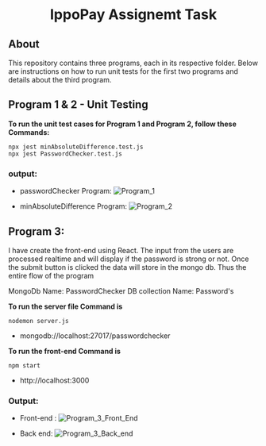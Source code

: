 <h1 align="center">
  IppoPay Assignemt Task
</h1>

## About
This repository contains three programs, each in its respective folder. Below are instructions on how to run unit tests for the first two programs and details about the third program.

## Program 1 & 2 - Unit Testing
**To run the unit test cases for Program 1 and Program 2, follow these Commands:**
```
npx jest minAbsoluteDifference.test.js
npx jest PasswordChecker.test.js
```
### output:

* passwordChecker Program: ![Program_1](https://github.com/VINOTH-RAJ-R/IppoPay/assets/58362629/b15fb33b-f884-4633-bee3-faf7ad46df0b)

* minAbsoluteDifference Program: ![Program_2](https://github.com/VINOTH-RAJ-R/IppoPay/assets/58362629/0b403ec2-3175-464c-a018-56bb937283ac)



## Program 3:

I have create the front-end using React. The input from the users are processed realtime and will display if the password is strong or not. Once the submit button is clicked the data will store in the mongo db. Thus the entire flow of the program

MongoDb Name: PasswordChecker
DB collection Name: Password's

**To run the server file Command is**
```
nodemon server.js
```

* mongodb://localhost:27017/passwordchecker

**To run the front-end Command is**
```
npm start
```
* http://localhost:3000

### Output:
* Front-end : ![Program_3_Front_End](https://github.com/VINOTH-RAJ-R/IppoPay/assets/58362629/a92581b8-62c1-4018-a21c-a78fd8605bc0)

* Back end: ![Program_3_Back_end](https://github.com/VINOTH-RAJ-R/IppoPay/assets/58362629/03ecfc58-8075-4770-8603-a68b9afdc866)


